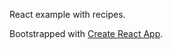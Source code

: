 React example with recipes.

Bootstrapped with [Create React App](https://github.com/facebookincubator/create-react-app).